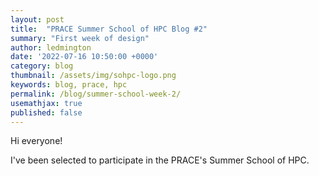 ```yaml
---
layout: post
title:  "PRACE Summer School of HPC Blog #2"
summary: "First week of design"
author: ledmington
date: '2022-07-16 10:50:00 +0000'
category: blog
thumbnail: /assets/img/sohpc-logo.png
keywords: blog, prace, hpc
permalink: /blog/summer-school-week-2/
usemathjax: true
published: false
---
```


Hi everyone!

I've been selected to participate in the PRACE's Summer School of HPC.